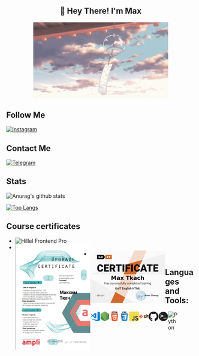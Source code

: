 <h2 align="center">🔮 Hey There! I'm Max </h2> 

<p align="center">
  <img src="giphy.gif" width="360px" title="Calm">
</p>

## Follow Me

 [![Instagram](https://img.shields.io/badge/Instagram-e5f0ff?style=for-the-badge&logo=instagram)](https://www.instagram.com/maxtkach4/?hl=ru)

## Contact Me

 [![Telegram](https://img.shields.io/badge/Telegram-e5f0ff?style=for-the-badge&logo=telegram)](https://www.t.me/maxtkach4422)

## Stats

 ![Anurag's github stats](https://github-readme-stats.vercel.app/api?username=maxtkach&show_icons=true&theme=graywhite)

 [![Top Langs](https://github-readme-stats.vercel.app/api/top-langs/?username=anuraghazra&layout=compact)](https://github.com/maxtkach/github-readme-stats)
 
## Course certificates
* <img align="left" alt="Hillel Frontend Pro" width="200px" src="https://lms.ithillel.ua/uploads/certificates/24599676_en.png" />
* <img align="left" alt="Ampli" width="200px" src="cert1.jpg" />
* <img align="left" alt="GoIT" width="200px" src="certificate.png" />

## Languages and Tools:

<img align="left" alt="Visual Studio Code" width="26px" src="https://raw.githubusercontent.com/github/explore/80688e429a7d4ef2fca1e82350fe8e3517d3494d/topics/visual-studio-code/visual-studio-code.png" />

<img align="left" alt="Visual Studio Code" width="26px" src="https://raw.githubusercontent.com/github/explore/80688e429a7d4ef2fca1e82350fe8e3517d3494d/topics/nodejs/nodejs.png" />

<img align="left" alt="HTML5" width="26px" src="https://raw.githubusercontent.com/github/explore/80688e429a7d4ef2fca1e82350fe8e3517d3494d/topics/html/html.png" />

<img align="left" alt="CSS3" width="26px" src="https://raw.githubusercontent.com/github/explore/80688e429a7d4ef2fca1e82350fe8e3517d3494d/topics/css/css.png" />

<img align="left" alt="JavaScript" width="26px" src="https://raw.githubusercontent.com/github/explore/80688e429a7d4ef2fca1e82350fe8e3517d3494d/topics/javascript/javascript.png" />

<img align="left" alt="Git" width="26px" src="https://raw.githubusercontent.com/github/explore/80688e429a7d4ef2fca1e82350fe8e3517d3494d/topics/git/git.png" />

<img align="left" alt="GitHub" width="26px" src="https://raw.githubusercontent.com/github/explore/78df643247d429f6cc873026c0622819ad797942/topics/github/github.png" />

<img align="left" alt="Terminal" width="26px" src="https://raw.githubusercontent.com/github/explore/80688e429a7d4ef2fca1e82350fe8e3517d3494d/topics/terminal/terminal.png" />

<img align="left" alt="Python" width="26px" src="https://www.clipartmax.com/png/full/83-834304_course-key-features-python-logo.png" />
